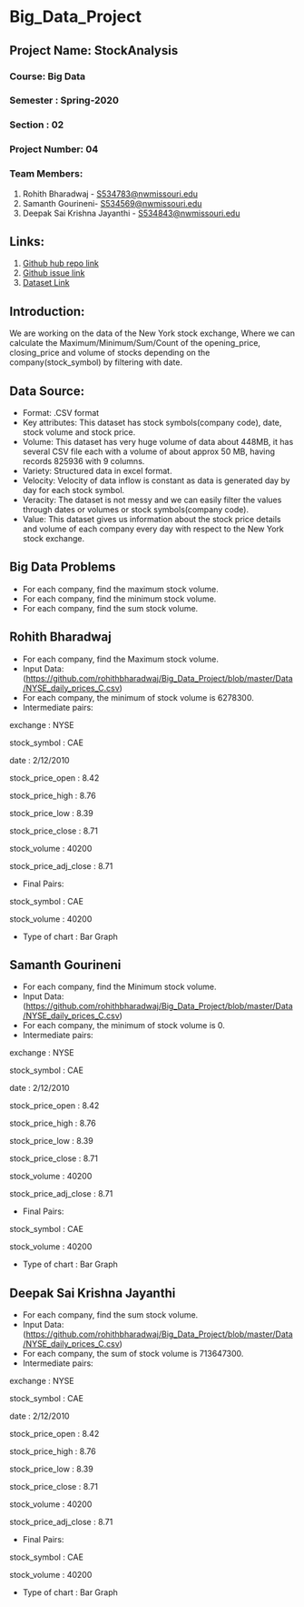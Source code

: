 # Big_Data_Project

## Project Name: StockAnalysis
### Course: Big Data
### Semester : Spring-2020
### Section : 02
### Project Number: 04
### Team Members:
1. Rohith Bharadwaj - S534783@nwmissouri.edu
1. Samanth Gourineni- S534569@nwmissouri.edu
1. Deepak Sai Krishna Jayanthi - S534843@nwmissouri.edu 

## Links:
1. [Github hub repo link](https://github.com/rohithbharadwaj/Big_Data_Project)
1. [Github issue link](https://github.com/rohithbharadwaj/Big_Data_Project/issues/1)
1. [Dataset Link](https://www.kaggle.com/cuicuifeng/new-york-stock-exchange-daily-price)

## Introduction: 
We are working on the data of the New York stock exchange, Where we can calculate the Maximum/Minimum/Sum/Count of the opening_price, closing_price and volume of stocks depending on the company(stock_symbol) by filtering with date.

## Data Source:
* Format: .CSV format
* Key attributes: This dataset has  stock symbols(company code), date, stock volume and stock price.
* Volume: This dataset has very huge volume of data about 448MB, it has several CSV file each with a volume of about approx 50 MB, having records 825936 with 9 columns.
* Variety: Structured data in excel format.
* Velocity: Velocity of data inflow is constant as data is generated day by day for each stock symbol.
* Veracity: The dataset is not messy and we can easily filter the values through dates or volumes or stock symbols(company code).
* Value: This dataset gives us information about the stock price details and volume of each company every day with respect to the New York stock exchange.

## Big Data Problems
* For each company, find the maximum stock volume.
* For each company, find the minimum stock volume.
* For each company, find the sum stock volume.


## Rohith Bharadwaj
* For each company, find the Maximum stock volume.
* Input Data: (https://github.com/rohithbharadwaj/Big_Data_Project/blob/master/Data/NYSE_daily_prices_C.csv)
* For each company, the minimum of stock volume is 6278300.
* Intermediate pairs:

exchange : NYSE

stock_symbol : CAE

date : 2/12/2010

stock_price_open : 8.42

stock_price_high : 8.76

stock_price_low : 8.39

stock_price_close : 8.71

stock_volume : 40200

stock_price_adj_close : 8.71

* Final Pairs:

stock_symbol : CAE

stock_volume : 40200

* Type of chart : Bar Graph

## Samanth Gourineni
* For each company, find the Minimum stock volume.
* Input Data: (https://github.com/rohithbharadwaj/Big_Data_Project/blob/master/Data/NYSE_daily_prices_C.csv)
* For each company, the minimum of stock volume is 0.
* Intermediate pairs:

exchange : NYSE

stock_symbol : CAE

date : 2/12/2010

stock_price_open : 8.42

stock_price_high : 8.76

stock_price_low : 8.39

stock_price_close : 8.71

stock_volume : 40200

stock_price_adj_close : 8.71

* Final Pairs:

stock_symbol : CAE

stock_volume : 40200

* Type of chart : Bar Graph

## Deepak Sai Krishna Jayanthi 
* For each company, find the sum stock volume.
* Input Data: (https://github.com/rohithbharadwaj/Big_Data_Project/blob/master/Data/NYSE_daily_prices_C.csv)
* For each company, the sum of stock volume is 713647300.
* Intermediate pairs:

exchange : NYSE

stock_symbol : CAE

date : 2/12/2010

stock_price_open : 8.42

stock_price_high : 8.76

stock_price_low : 8.39

stock_price_close : 8.71

stock_volume : 40200

stock_price_adj_close : 8.71

* Final Pairs:

stock_symbol : CAE

stock_volume : 40200

* Type of chart : Bar Graph